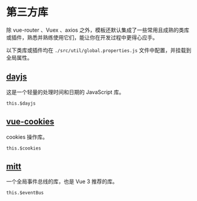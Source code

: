 # 第三方库

除 vue-router 、Vuex 、axios 之外，模板还默认集成了一些常用且成熟的类库或插件，熟悉并熟练使用它们，能让你在开发过程中更得心应手。

以下类库或插件均在 `./src/util/global.properties.js` 文件中配置，并挂载到全局属性。

## [dayjs](https://day.js.org/zh-CN/)

这是一个轻量的处理时间和日期的 JavaScript 库。

```js:no-line-numbers
this.$dayjs
```

## [vue-cookies](https://github.com/cmp-cc/vue-cookies)

cookies 操作库。

```js:no-line-numbers
this.$cookies
```

## [mitt](https://github.com/developit/mitt)

一个全局事件总线的库，也是 Vue 3 推荐的库。

```js:no-line-numbers
this.$eventBus
```